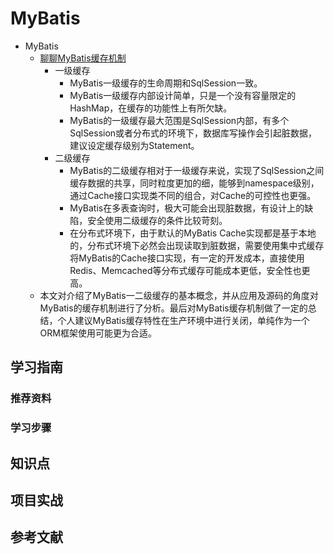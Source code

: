 # MyBatis

* MyBatis
  * [聊聊MyBatis缓存机制](https://tech.meituan.com/2018/01/19/mybatis-cache.html)
    * 一级缓存
      * MyBatis一级缓存的生命周期和SqlSession一致。
      * MyBatis一级缓存内部设计简单，只是一个没有容量限定的HashMap，在缓存的功能性上有所欠缺。
      * MyBatis的一级缓存最大范围是SqlSession内部，有多个SqlSession或者分布式的环境下，数据库写操作会引起脏数据，建议设定缓存级别为Statement。
    * 二级缓存
      * MyBatis的二级缓存相对于一级缓存来说，实现了SqlSession之间缓存数据的共享，同时粒度更加的细，能够到namespace级别，通过Cache接口实现类不同的组合，对Cache的可控性也更强。
      * MyBatis在多表查询时，极大可能会出现脏数据，有设计上的缺陷，安全使用二级缓存的条件比较苛刻。
      * 在分布式环境下，由于默认的MyBatis Cache实现都是基于本地的，分布式环境下必然会出现读取到脏数据，需要使用集中式缓存将MyBatis的Cache接口实现，有一定的开发成本，直接使用Redis、Memcached等分布式缓存可能成本更低，安全性也更高。
  * 本文对介绍了MyBatis一二级缓存的基本概念，并从应用及源码的角度对MyBatis的缓存机制进行了分析。最后对MyBatis缓存机制做了一定的总结，个人建议MyBatis缓存特性在生产环境中进行关闭，单纯作为一个ORM框架使用可能更为合适。

## 学习指南

### 推荐资料

### 学习步骤

## 知识点

## 项目实战

## 参考文献
